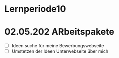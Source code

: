 # Lernperiode10



# 02.05.202 ARbeitspakete

- [ ] Ideen suche für meine Bewerbungswebseite
- [ ] Umstetzen der Ideen Unterwebseite über mich 
